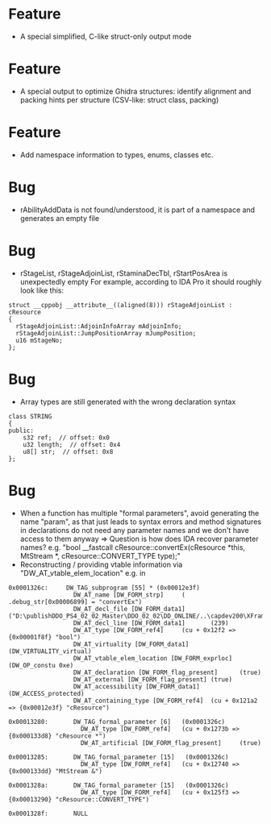 # Feature
- A special simplified, C-like struct-only output mode

# Feature
- A special output to optimize Ghidra structures: identify alignment and packing hints per structure (CSV-like: struct class, packing)

# Feature
- Add namespace information to types, enums, classes etc.

# Bug
- rAbilityAddData is not found/understood, it is part of a namespace and generates an empty file

# Bug
- rStageList, rStageAdjoinList, rStaminaDecTbl, rStartPosArea is unexpectedly empty
For example, according to IDA Pro it should roughly look like this:
```
struct __cppobj __attribute__((aligned(8))) rStageAdjoinList : cResource
{
  rStageAdjoinList::AdjoinInfoArray mAdjoinInfo;
  rStageAdjoinList::JumpPositionArray mJumpPosition;
  u16 mStageNo;
};
```

# Bug
- Array types are still generated with the wrong declaration syntax
```
class STRING
{
public:
    s32 ref;  // offset: 0x0
    u32 length;  // offset: 0x4
    u8[] str;  // offset: 0x8
};
```

# Bug
- When a function has multiple "formal parameters", avoid generating the name "param", as that just leads to syntax errors and method signatures in declarations do not need any parameter names and we don't have access to them anyway => Question is how does IDA recover parameter names? e.g. "bool __fastcall cResource::convertEx(cResource *this, MtStream *, cResource::CONVERT_TYPE type);"
- Reconstructing / providing vtable information via "DW_AT_vtable_elem_location" e.g. in 
```
0x0001326c:     DW_TAG_subprogram [55] * (0x00012e3f)
                  DW_AT_name [DW_FORM_strp]     ( .debug_str[0x00006899] = "convertEx")
                  DW_AT_decl_file [DW_FORM_data1]       ("D:\publishDDO_PS4_02_02_Master\DDO_02_02\DD_ONLINE/..\capdev200\XFramework/cResource.h")
                  DW_AT_decl_line [DW_FORM_data1]       (239)
                  DW_AT_type [DW_FORM_ref4]     (cu + 0x12f2 => {0x00001f8f} "bool")
                  DW_AT_virtuality [DW_FORM_data1]      (DW_VIRTUALITY_virtual)
                  DW_AT_vtable_elem_location [DW_FORM_exprloc]  (DW_OP_constu 0xe)
                  DW_AT_declaration [DW_FORM_flag_present]      (true)
                  DW_AT_external [DW_FORM_flag_present] (true)
                  DW_AT_accessibility [DW_FORM_data1]   (DW_ACCESS_protected)
                  DW_AT_containing_type [DW_FORM_ref4]  (cu + 0x121a2 => {0x00012e3f} "cResource")

0x00013280:       DW_TAG_formal_parameter [6]   (0x0001326c)
                    DW_AT_type [DW_FORM_ref4]   (cu + 0x1273b => {0x000133d8} "cResource *")
                    DW_AT_artificial [DW_FORM_flag_present]     (true)

0x00013285:       DW_TAG_formal_parameter [15]   (0x0001326c)
                    DW_AT_type [DW_FORM_ref4]   (cu + 0x12740 => {0x000133dd} "MtStream &")

0x0001328a:       DW_TAG_formal_parameter [15]   (0x0001326c)
                    DW_AT_type [DW_FORM_ref4]   (cu + 0x125f3 => {0x00013290} "cResource::CONVERT_TYPE")

0x0001328f:       NULL

```